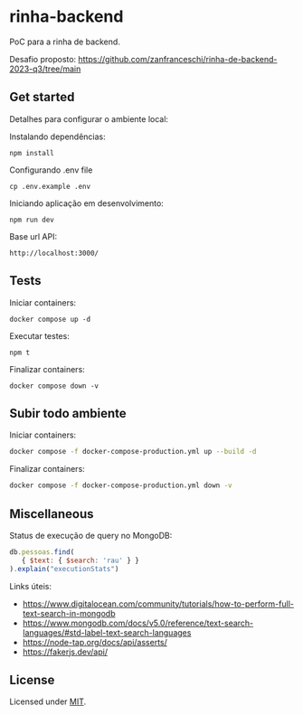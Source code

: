 # rinha-backend

PoC para a rinha de backend.

Desafio proposto: https://github.com/zanfranceschi/rinha-de-backend-2023-q3/tree/main

## Get started

Detalhes para configurar o ambiente local:

Instalando dependências:

```shell
npm install
```

Configurando .env file

```shell
cp .env.example .env
```

Iniciando aplicação em desenvolvimento:

```shell
npm run dev
```

Base url API:
```
http://localhost:3000/
```

## Tests

Iniciar containers:
```shell
docker compose up -d
```

Executar testes:

```shell
npm t
```

Finalizar containers:
```shell
docker compose down -v
```

## Subir todo ambiente

Iniciar containers:
```sh
docker compose -f docker-compose-production.yml up --build -d
```

Finalizar containers:
```sh
docker compose -f docker-compose-production.yml down -v
```

## Miscellaneous

Status de execução de query no MongoDB:
```js
db.pessoas.find(
   { $text: { $search: 'rau' } }
).explain("executionStats")
```

Links úteis:
- https://www.digitalocean.com/community/tutorials/how-to-perform-full-text-search-in-mongodb
- https://www.mongodb.com/docs/v5.0/reference/text-search-languages/#std-label-text-search-languages
- https://node-tap.org/docs/api/asserts/
- https://fakerjs.dev/api/

## License

Licensed under [MIT](./LICENSE).
